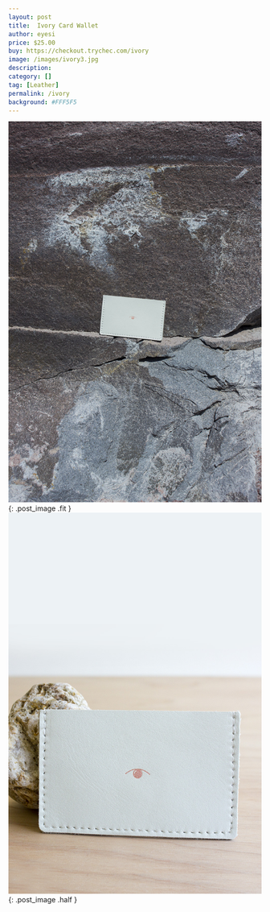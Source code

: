 ```yaml
---
layout: post
title:  Ivory Card Wallet
author: eyesi
price: $25.00
buy: https://checkout.trychec.com/ivory
image: /images/ivory3.jpg
description:
category: []
tag: [Leather]
permalink: /ivory
background: #FFF5F5
---
```

![](/images/ivory2.jpg){: .post_image .fit }
![](/images/ivory1.jpg){: .post_image .half }